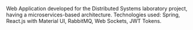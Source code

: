 Web Application developed for the Distributed Systems laboratory project, having a microservices-based architecture.
Technologies used: Spring, React.js with Material UI, RabbitMQ, Web Sockets, JWT Tokens.

